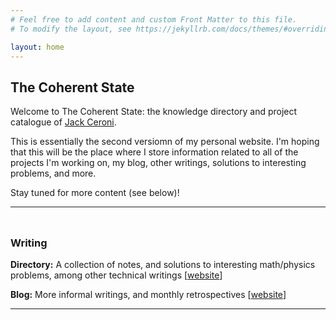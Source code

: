 ```yaml
---
# Feel free to add content and custom Front Matter to this file.
# To modify the layout, see https://jekyllrb.com/docs/themes/#overriding-theme-defaults

layout: home
---
```


## The Coherent State

Welcome to The Coherent State: the knowledge directory and project catalogue of [Jack Ceroni](https://lucaman99.github.io).

This is essentially the second versiomn of my personal website. I'm hoping that this will be the place where 
I store information related to all of the projects I'm working on, my blog, other writings, solutions to interesting problems, and 
more.

Stay tuned for more content (see below)!

---
<div class="divider" style="height:10px;"></div>

### Writing

**Directory:** A collection of notes, and solutions to interesting math/physics problems, among other technical writings [[website](https://thecoherentstate.github.io/directory)]

**Blog:** More informal writings, and monthly retrospectives [[website](https://thecoherentstate.github.io/blog)]

---
<div class="divider" style="height:10px;"></div>

